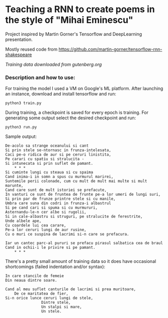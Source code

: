 # Teaching a RNN to create poems in the style of "Mihai Eminescu"

Project inspired by Martin Gorner's Tensorflow and DeepLearning presentation.

Mostly reused code from https://github.com/martin-gorner/tensorflow-rnn-shakespeare

*Training data downloaded from gutenberg.org*

### Description and how to use:

For training the model I used a VM on Google's ML platform. After launching an instance, download and install tensorflow and run:

```
python3 train.py
```

During training, a checkpoint is saved for every epoch is training. For generating some output select the desired checkpoint and run:

```
python3 run.py
```

Sample output:
```
De-acolo sa strange oceanului si cant
Si prin stele se-ntornasc in frunza-intelesata,
Caci pe-o ridica de aur si pe ceruri linistita,
Pe carari cu spatiu si stralucita -
Si intunecata si prin suflet de pamant.
	* * *
Si cuminte lungi cu steaua si cu spaima
Cand inima-i in somn a spus cu murmurul marirei,
Suntemile perii colonade, cum cu mult de mult mai multe si mult marunte,
Cand care sunt de mult istoriei se prefacute,
In vanturi ce sunt de fruntea de frunte pe-a lor umeri de lungi suri,
Si prin par de frunze printre stele si cu manile,
Umbra care suna din codri in frunza-i albastrul
Si pe cand cari si spuma si cu murmururi,
Asternandu-le-n cer albe si rugolii,
Si in cale-albastru si struguri, pe stralucite de ferestrite,
Unde albele ape,
Cu coardele lui cea carare,
Pe-a lor ceruri lungi de aur rusine,
Cu o muri ce suspina de lacrimi si-n care se prefacura.

Iar un cantec parc-al pururi se prefacu pirasul salbatica cea de braul
Cand in ochii-i le privire si pe pamant.
	* * *
```

There's a pretty small amount of training data so it does have occasional shortcomings (failed indentation and/or syntax):

```
In care stancile de femeie
Din neaua dintre soare.
						
Cand al meu suflet canturile de lacrimi si prea muritoare,
	De ce maritatea de fier,
Si-n orice lunce ceruri lungi de stele,
				Dintre stele,
				Un stalpi si mare,
				Un stele.
```

